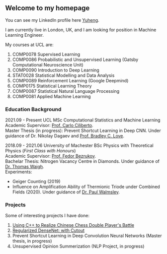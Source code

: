 ## Welcome to my homepage

You can see my LinkedIn profile here [Yuheng](https://www.linkedin.com/in/yuheng-jia-00200116b/).

I am currently live in London, UK, and I am looking for position in Machine Learning Engineer.

My courses at UCL are:
1. COMP0078 Supervised Learning
2. COMP0086 Probabilistic and Unsupervised Learning (Gatsby Computational Neuroscience Unit)
3. COMP0090 Introduction to Deep Learning
4. STAT0028 Statistical Modelling and Data Analysis
5. COMP0089 Reinforcement Learning (Google Deepmind)
6. COMP0175 Statistical Learning Theory
7. COMP0087 Statistical Natural Language Processing
8. COMP0081 Applied Machine Learning

### Education Background

2021.09 - Present     UCL     MSc Computational Statistics and Machine Learning<br>
Academic Supervisor: [Prof. Carlo Ciliberto](https://cciliber.github.io/).<br>
Master Thesis (in progress): Prevent Shortcut Learning in Deep CNN. Under guidance of Dr. Nikolay Dagaev and [Prof. Bradley C. Love](http://bradlove.org/).

2018.09 - 2021.06     University of Machester     BSc Physics with Theoretical Physics (_First Class with Honours_)<br>
Academic Supervisor: [Prof. Fedor Bezrukov](https://www.hep.manchester.ac.uk/u/bezrukov/).<br>
Bachelar Thesis: Nitrogen Vacancy Centre in Diamonds. Under guidance of [Dr. Thomas Waigh](https://www.research.manchester.ac.uk/portal/t.a.waigh.html).<br>
Experiments: 
- Geiger Counting (2019)
- Influence on Amplification Ability of Thermionic Triode under Combined Fields (2020). 
Under guidance of [Dr. Paul Walmsley](https://www.research.manchester.ac.uk/portal/paul.walmsley.html).

### Projects 
Some of interesting projects I have done:
1. [Using C++ to Realize Chinese Chess Double Player's Battle](https://github.com/YHJYH/CPP-Chinese-Chess)
2. [Regularized DenseNet: with Cutout](https://github.com/YHJYH/Machine_Learning/tree/main/projects/DenseNet%20%2B%20Cutout)
3. Prevent Shortcut Learning in Deep Convolution Neural Networks (Master thesis, in progress)
4. Unsupervised Opinion Summerization (NLP Project, in progress)

